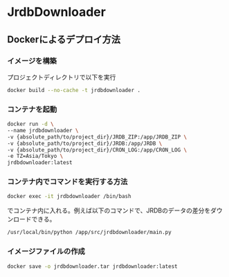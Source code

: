 # JrdbDownloader

## Dockerによるデプロイ方法

### イメージを構築

プロジェクトディレクトリで以下を実行

```bash
docker build --no-cache -t jrdbdownloader .
```

### コンテナを起動

```bash
docker run -d \
--name jrdbdownloader \
-v {absolute_path/to/project_dir}/JRDB_ZIP:/app/JRDB_ZIP \
-v {absolute_path/to/project_dir}/JRDB:/app/JRDB \
-v {absolute_path/to/project_dir}/CRON_LOG:/app/CRON_LOG \
-e TZ=Asia/Tokyo \
jrdbdownloader:latest
```

### コンテナ内でコマンドを実行する方法

```bash
docker exec -it jrdbdownloader /bin/bash
```

でコンテナ内に入れる。例えば以下のコマンドで、JRDBのデータの差分をダウンロードできる。

```bash
/usr/local/bin/python /app/src/jrdbdownloader/main.py
```

### イメージファイルの作成

```bash
docker save -o jrdbdownloader.tar jrdbdownloader:latest
```
